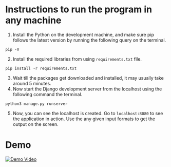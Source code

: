 # Instructions to run the program in any machine

1. Install the Python on the development machine, and make sure pip follows the latest version by running the following query on the terminal.

```
pip -V
```

2. Install the required libraries from using `requirements.txt` file.

```
pip install -r requirements.txt
```

3. Wait till the packages get downloaded and installed, it may usually take around 5 minutes.
4. Now start the Django development server from the localhost using the following command the terminal.

```
python3 manage.py runserver
```

5. Now, you can see the localhost is created. Go to `localhost:8080` to see the application in action. Use the any given input formats to get the output on the screen.

# Demo
[![Demo Video](http://img.youtube.com/vi/LBQqtbNnNC4/0.jpg)](https://www.youtube.com/watch?v=LBQqtbNnNC4)
